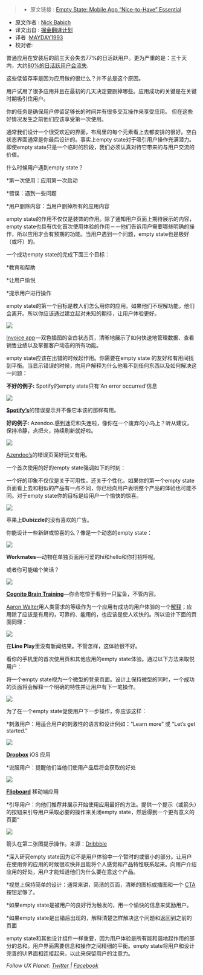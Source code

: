 > * 原文链接 : [Empty State: Mobile App “Nice-to-Have” Essential](https://uxplanet.org/empty-state-mobile-app-nice-to-have-essential-f11c29f01f3)
* 原文作者 : [Nick Babich](http://babich.biz/)
* 译文出自 : [掘金翻译计划](https://github.com/xitu/gold-miner)
* 译者 :[MAYDAY1993](https://github.com/MAYDAY1993)
* 校对者:

普通应用在安装后的前三天会失去77%的日活跃用户。更为严重的是：三十天内，大约[80%的日活跃用户会流失](https://www.linkedin.com/pulse/losing-80-mobile-users-normal-why-best-apps-do-better-andrew-chen).

这些低留存率是因为应用做的很烂么？并不总是这个原因。

用户试用了很多应用并且在最初的几天决定要删掉哪些。应用成功的关键是在关键时期吸引住用户。

你的任务是确保用户停留足够长的时间并有很多交互操作来享受应用。 但在这些好情况发生之前他们应该享受第一次使用。

通常我们设计一个很受欢迎的界面，布局里的每个元素看上去都安排的很好。空白状态界面通常是你最后设计的。事实上empty state对于吸引用户操作充满潜力。即使empty state只是一个临时的阶段，我们必须认真对待它带来的与用户交流的价值。

什么时候用户遇到empty state？

*第一次使用：应用第一次启动

*错误：遇到一些问题

*用户删除内容：当用户删掉所有的应用内容

empty state的作用不仅仅是装饰的作用。除了通知用户页面上期待展示的内容，empty state也具有优化首次使用体验的作用－－他们告诉用户需要哪些明确的操作，所以应用才会有预期的功能。当用户遇到一个问题，empty state也是极好（或坏）的。

一个成功empty state的完成下面三个目标：

*教育和帮助

*让用户愉悦

*提示用户进行操作

empty state的第一个目标是教人们怎么用你的应用。如果他们不理解功能，他们会离开。所以你应该通过建立起对未知的期待，让用户体验更好。

![](https://cdn-images-1.medium.com/max/800/1*Ssdl9aLaPp00aSyXk_9dfw.gif)


[Invoice app](https://dribbble.com/shots/2264802-Empty-states) —双色插图的空白状态页，清晰地展示了如何快速地管理数据、查看销售业绩以及掌握客户动态的所有功能。


empty state应该在出错的时候起作用。你需要在empty state 的友好和有用间找到平衡。当显示错误的时候，向用户解释为什么他看不到任何东西以及如何解决这一问题：

**不好的例子:** Spotify的empty state只有‘An error occurred’信息


![](https://cdn-images-1.medium.com/max/800/1*flCJh0D4pHW_MvN4WRwRxw.png)


[**Spotify’s**](https://itunes.apple.com/us/app/spotify-music/id324684580?mt=8)的错误提示并不像它本该的那样有用。

**好的例子:** Azendoo.感到迷茫和失连啦，像你在一个废弃的小岛上？听从建议，保持冷静，点把火，持续刷新就好啦。

![](https://cdn-images-1.medium.com/max/800/1*ydkY2tT5WIKUUH6KE6Te3w.png)

[Azendoo’s](https://itunes.apple.com/us/app/azendoo-tasks-conversations/id581907820?mt=8)的错误页面好玩又有用。

一个首次使用的好的empty state强调如下的时刻：

一个好的印象不仅仅是关于可用性，还关于个性化。如果你的第一个empty state页面看上去和相似的产品有一点不同，你已经向用户表明整个产品的体验也可能不同。对于empty state你的目标是给用户一个愉快的惊喜。

![](https://cdn-images-1.medium.com/max/800/1*lds5Wy3tr9ZfczCvBDQcfA.png)

苹果上**Dubizzle**的没有喜欢的广告。

你能设计一些新鲜或惊喜的么？像是一个动态的empty state：

![](https://cdn-images-1.medium.com/max/800/1*8rPDEnwRzQnReRL0CKdLzA.gif)

**Workmates** —动物在单独页面用可爱的hi和hello和你打招呼呢。

或者你可能编个笑话？

![](https://cdn-images-1.medium.com/max/800/1*JBp1Gfz0tEyjkMsnncv-WA.png)


[**Cognito Brain Training**](https://itunes.apple.com/us/app/cognito-brain-training-games/id872808619?mt=8)—你会吃惊于看到一只鲨鱼，不管内容。

[Aaron Walter](https://twitter.com/aarron?lang=en)用人类需求的等级作为一个应用有成功的用户体验的一个[解释](https://speakerdeck.com/aarron/learning-to-love-humans-emotional-interface-design)；应用除了应该是有用的，可靠的、能用的，也应该是使人欢快的。所以设计下面的页面同理：

![](https://cdn-images-1.medium.com/max/800/1*YkkBujuWgkAgfHzF2LhGIA.jpeg)

在**Line Play**里没有新闻结果。不管怎样，这体验很不好。

看你的手机里的首次使用页和其他应用的empty state体验。通过以下方法来取悦用户：

将一个empty state视为一个微型的登录页面。设计上保持微型的同时，一个成功的页面将会解释一个明确的特性并让用户有下一笔操作。

![](https://cdn-images-1.medium.com/max/800/1*8uoH4mJgXckTrXI00ENcsA.png)


为了在一个empty state促使用户下一步操作，你应该这样：

*刺激用户：用适合用户的刺激性的语言和设计例如：“Learn more” 或 “Let’s get started.”

![](https://cdn-images-1.medium.com/max/800/1*vPq7xB-7dPR0lbm0yrXokg.png)

[**Dropbox**](https://itunes.apple.com/us/app/dropbox/id327630330?mt=8) iOS 应用

*说服用户：提醒他们当他们使用产品后将会获取的好处

![](https://cdn-images-1.medium.com/max/800/0*NJntJk_zESA2Wh9r.)


[**Flipboard**](https://flipboard.com/) 移动端应用

*引导用户：向他们推荐并展示开始使用应用最好的方法。提供一个提示（或箭头）的按钮来引导用户采取必要的操作来关闭empty state，然后得到一个更有意义的页面“

![](https://cdn-images-1.medium.com/max/800/0*x9PMwcO5DYUoRmeP.png)

箭头在第二张图提示操作。来源：[Dribbble](https://dribbble.com/shots/2096264-Empty-states)

*深入研究empty state因为它不是用户体验中一个暂时的或很小的部分。让用户在使用你的应用的时候很欢快并且能将个人感觉和产品特性联系起来。向用户介绍应用的好处，用户才能知道他们为什么要在意这个产品。

*视觉上保持简单的设计：通常来讲，简洁的页面，清晰的图标或插图和一个 [CTA](https://en.wikipedia.org/wiki/CTA) 按钮足够了。

*如果empty state是被用户的良好行为触发的，用一个愉快的信息来奖励用户。

*如果empty state是出错后出现的，解释清楚怎样解决这个问题和返回到之前的页面

empty state和其他设计组件一样重要，因为用户体验是所有能和谐地起作用的部分的总和。用户界面需要信息和操作之间精细的平衡。empty state将用户和设计完善的UI界面相连接起来，以此来保留用户的注意力。

_Follow UX Planet:_ [_Twitter_](https://twitter.com/101babich) _|_ [_Facebook_](https://www.facebook.com/uxplanet/)
